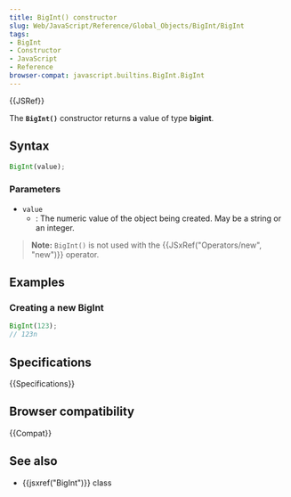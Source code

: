 ```yaml
---
title: BigInt() constructor
slug: Web/JavaScript/Reference/Global_Objects/BigInt/BigInt
tags:
- BigInt
- Constructor
- JavaScript
- Reference
browser-compat: javascript.builtins.BigInt.BigInt
---
```

{{JSRef}}

The **`BigInt()`** constructor returns a value of type **bigint**.

## Syntax

```js
BigInt(value);
```

### Parameters

*   `value`
    *   : The numeric value of the object being created. May be a string or an
        integer.

> **Note:** `BigInt()` is not used with the
> {{JSxRef("Operators/new", "new")}} operator.

## Examples

### Creating a new BigInt

```js
BigInt(123);
// 123n
```

## Specifications

{{Specifications}}

## Browser compatibility

{{Compat}}

## See also

*   {{jsxref("BigInt")}} class
